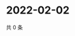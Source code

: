 # 2022-02-02

共 0 条

<!-- BEGIN WEIBO -->
<!-- 最后更新时间 Wed Feb 02 2022 04:14:13 GMT+0800 (China Standard Time) -->

<!-- END WEIBO -->
